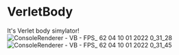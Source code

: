 # VerletBody
It's Verlet body simylator!
![ConsoleRenderer - VB - FPS_ 62 04 10 01 2022 0_31_28](https://user-images.githubusercontent.com/85260208/148701860-fe2a2cfd-8906-474b-9089-9e12db66dd99.png)
![ConsoleRenderer - VB - FPS_ 62 04 10 01 2022 0_31_45](https://user-images.githubusercontent.com/85260208/148701862-201f4051-b9c2-40db-bb2e-2499f8a87408.png)
